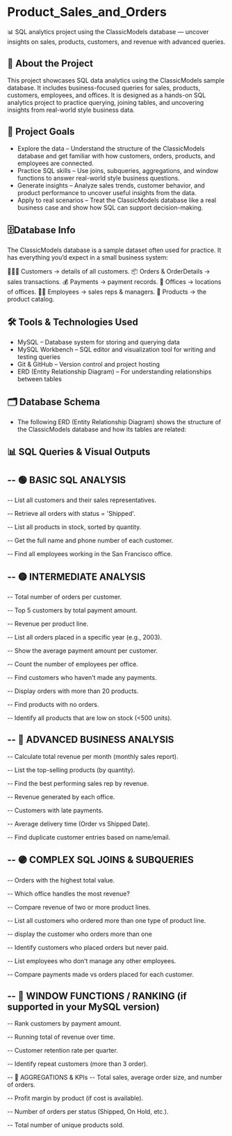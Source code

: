 # Product_Sales_and_Orders
📊 SQL analytics project using the ClassicModels database — uncover insights on sales, products, customers, and revenue with advanced queries.

## 📌 About the Project

This project showcases SQL data analytics using the ClassicModels sample database.
It includes business-focused queries for sales, products, customers, employees, and offices.
It is designed as a hands-on SQL analytics project to practice querying, joining tables, and uncovering insights from real-world style business data.

## 🎯 Project Goals

- Explore the data – Understand the structure of the ClassicModels database and get familiar with how customers, orders, products, and employees are connected.
- Practice SQL skills – Use joins, subqueries, aggregations, and window functions to answer real-world style business questions.
- Generate insights – Analyze sales trends, customer behavior, and product performance to uncover useful insights from the data.
- Apply to real scenarios – Treat the ClassicModels database like a real business case and show how SQL can support decision-making.

## 🗄️Database Info

The ClassicModels database is a sample dataset often used for practice.
It has everything you’d expect in a small business system:

🧑‍🤝‍🧑 Customers → details of all customers.
📦 Orders & OrderDetails → sales transactions.
💰 Payments → payment records.
🏢 Offices → locations of offices.
👩‍💼 Employees → sales reps & managers.
🛒 Products → the product catalog.

## 🛠️ Tools & Technologies Used

- MySQL – Database system for storing and querying data
- MySQL Workbench – SQL editor and visualization tool for writing and testing queries
- Git & GitHub – Version control and project hosting
- ERD (Entity Relationship Diagram) – For understanding relationships between tables


## 🗂️ Database Schema

* The following ERD (Entity Relationship Diagram) shows the structure of the ClassicModels database and how its tables are related:


## 📊 SQL Queries & Visual Outputs

 ## -- 🟢 BASIC SQL ANALYSIS
-- List all customers and their sales representatives.

-- Retrieve all orders with status = 'Shipped'.

-- List all products in stock, sorted by quantity.

-- Get the full name and phone number of each customer.

-- Find all employees working in the San Francisco office.

## -- 🟡 INTERMEDIATE ANALYSIS
-- Total number of orders per customer.

-- Top 5 customers by total payment amount.

-- Revenue per product line.

-- List all orders placed in a specific year (e.g., 2003).

-- Show the average payment amount per customer.

-- Count the number of employees per office.

-- Find customers who haven’t made any payments.

-- Display orders with more than 20 products.

-- Find products with no orders.

-- Identify all products that are low on stock (<500 units).

## -- 🔵 ADVANCED BUSINESS ANALYSIS
-- Calculate total revenue per month (monthly sales report).

-- List the top-selling products (by quantity).

-- Find the best performing sales rep by revenue.

-- Revenue generated by each office.

-- Customers with late payments.

-- Average delivery time (Order vs Shipped Date).

-- Find duplicate customer entries based on name/email.

## -- 🟣 COMPLEX SQL JOINS & SUBQUERIES
-- Orders with the highest total value.

-- Which office handles the most revenue?

-- Compare revenue of two or more product lines.

-- List all customers who ordered more than one type of product line.

-- display the customer who orders more than one 

-- Identify customers who placed orders but never paid.

-- List employees who don’t manage any other employees.

-- Compare payments made vs orders placed for each customer.

## -- 🔶 WINDOW FUNCTIONS / RANKING (if supported in your MySQL version)
-- Rank customers by payment amount.

-- Running total of revenue over time.

-- Customer retention rate per quarter.

-- Identify repeat customers (more than 3 order).

-- 🔺 AGGREGATIONS & KPIs
-- Total sales, average order size, and number of orders.

-- Profit margin by product (if cost is available).

-- Number of orders per status (Shipped, On Hold, etc.).

-- Total number of unique products sold.

